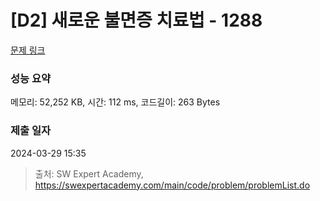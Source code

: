 # [D2] 새로운 불면증 치료법 - 1288 

[문제 링크](https://swexpertacademy.com/main/code/problem/problemDetail.do?contestProbId=AV18_yw6I9MCFAZN) 

### 성능 요약

메모리: 52,252 KB, 시간: 112 ms, 코드길이: 263 Bytes

### 제출 일자

2024-03-29 15:35



> 출처: SW Expert Academy, https://swexpertacademy.com/main/code/problem/problemList.do